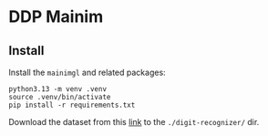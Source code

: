 # DDP Mainim

## Install

Install the `mainimgl` and related packages:

``` shell
python3.13 -m venv .venv
source .venv/bin/activate
pip install -r requirements.txt
```

Download the dataset from this [link](https://www.kaggle.com/competitions/digit-recognizer/data) to the `./digit-recognizer/` dir.
